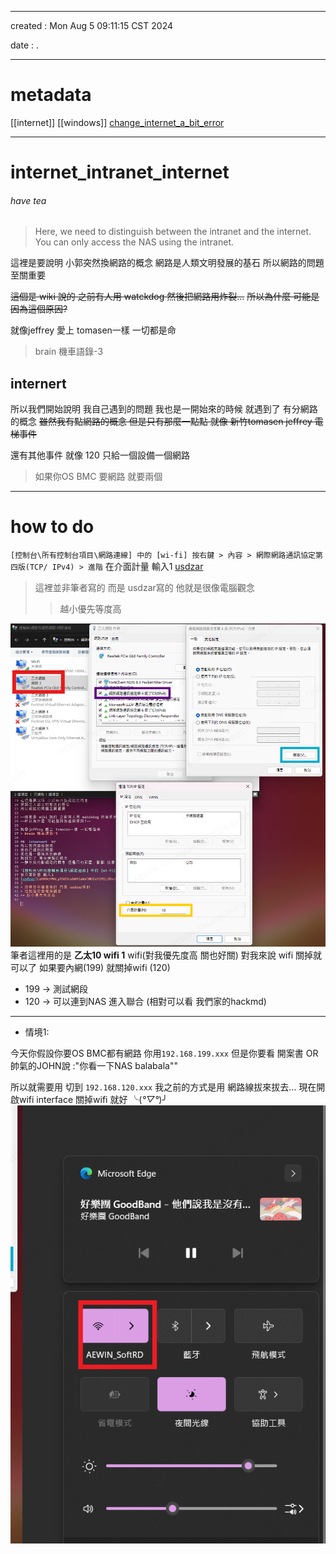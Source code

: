 -------------------------------------------------------------------------------
created	:	Mon Aug  5 09:11:15 CST 2024

date	:	.

-------------------------------------------------------------------------------
# metadata #
[[internet]] [[windows]]
[change_internet_a_bit_error](https://home.gamer.com.tw/creationDetail.php?sn=4308110)

-------------------------------------------------------------------------------
#  internet_intranet_internet  #

######   have tea   ######

> Here, we need to distinguish between the intranet and the internet. You can only access the NAS using the intranet.

這裡是要說明 小郭突然換網路的概念
網路是人類文明發展的基石
所以網路的問題至關重要

~~這個是 wiki 說的 之前有人用 watckdog 然後把網路用炸裂...~~
~~所以為什麼 可能是因為這個原因?~~

就像jeffrey 愛上 tomasen一樣 一切都是命
> brain 機車語錄-3

##  internert  ##
所以我們開始說明
我自己遇到的問題
我也是一開始來的時候
就遇到了 有分網路的概念
~~雖然我有點網路的概念 但是只有那麼一點點 就像 新竹tomasen jeffrey 電梯事件~~

還有其他事件 就像 120 只給一個設備一個網路
> 如果你OS BMC 要網路 就要兩個

-------------------------------------------------------------------------------
# how to do  #

`[控制台\所有控制台項目\網路連線] 中的 [wi-fi] 按右鍵 > 內容 > 網際網路通訊協定第四版(TCP/ IPv4) > 進階`
在介面計量 輸入1
[usdzar](aHR0cHM6Ly93d3cubW9iaWxlMDEuY29tL3RvcGljZGV0YWlsLnBocD9mPTUwNCZ0PTY1OTMzMTcK
)
> 這裡並非筆者寫的 而是 usdzar寫的
> 他就是很像電腦觀念
>> 越小優先等度高

![ auto count(優先程度調整)](./pic/network_intranet_internet_change.png)
筆者這裡用的是 **乙太10 wifi 1**
wifi(對我優先度高 關也好關)
對我來說 wifi  關掉就可以了
如果要內網(199) 就關掉wifi (120)

+ 199 ->  測試網段
+ 120 ->  可以連到NAS 進入聯合 (相對可以看 我們家的hackmd)

-------------------------------------------------------------------------------
+ 情境1:

今天你假設你要OS BMC都有網路 你用`192.168.199.xxx`
但是你要看 開案書 OR
帥氣的JOHN說 :"你看一下NAS balabala""

所以就需要用 切到 `192.168.120.xxx`
我之前的方式是用 網路線拔來拔去...
現在開啟wifi interface 關掉wifi 就好 ╰(*°▽°*)╯
![wifi](./pic/network_intranet_internet_wifi.png)
